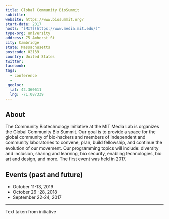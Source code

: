 ```yaml
---
title: Global Community BioSummit
subtitle:
website: https://www.biosummit.org/
start-date: 2017
hosts: "[MIT](https://www.media.mit.edu/)"
type-org: university
address: 75 Amherst St
city: Cambridge
state: Massachusetts
postcode: 02139
country: United States
twitter:
facebook:
tags:
  - conference
  -
_geoloc:
  lat: 42.360611
  lng: -71.087339
---
```


## About
The Community Biotechnology Initiative at the MIT Media Lab is organizes the Global Community Bio Summit. Our goal is to provide a space for the global community of bio-hackers and members of independent and community laboratories to convene, plan, build fellowship, and continue the evolution of our movement. Our programming topics will include: diversity and inclusion, sharing and learning, bio security, enabling technologies, bio art and design, and more. The first event was held in 2017. 

## Events (past and future)

+ October 11-13, 2019
+ October 26 -28, 2018 
+ September 22-24, 2017 

---
Text taken from initiative
